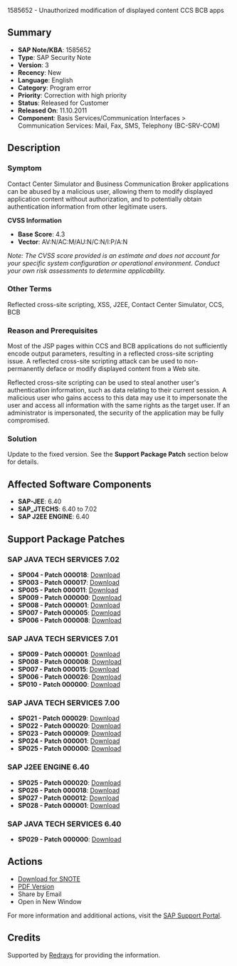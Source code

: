 1585652 - Unauthorized modification of displayed content CCS BCB apps

## Summary

- **SAP Note/KBA**: 1585652
- **Type**: SAP Security Note
- **Version**: 3
- **Recency**: New
- **Language**: English
- **Category**: Program error
- **Priority**: Correction with high priority
- **Status**: Released for Customer
- **Released On**: 11.10.2011
- **Component**: Basis Services/Communication Interfaces > Communication Services: Mail, Fax, SMS, Telephony (BC-SRV-COM)

## Description

### Symptom

Contact Center Simulator and Business Communication Broker applications can be abused by a malicious user, allowing them to modify displayed application content without authorization, and to potentially obtain authentication information from other legitimate users.

**CVSS Information**

- **Base Score**: 4.3
- **Vector**: AV:N/AC:M/AU:N/C:N/I:P/A:N

*Note: The CVSS score provided is an estimate and does not account for your specific system configuration or operational environment. Conduct your own risk assessments to determine applicability.*

### Other Terms

Reflected cross-site scripting, XSS, J2EE, Contact Center Simulator, CCS, BCB

### Reason and Prerequisites

Most of the JSP pages within CCS and BCB applications do not sufficiently encode output parameters, resulting in a reflected cross-site scripting issue. A reflected cross-site scripting attack can be used to non-permanently deface or modify displayed content from a Web site.

Reflected cross-site scripting can be used to steal another user's authentication information, such as data relating to their current session. A malicious user who gains access to this data may use it to impersonate the user and access all information with the same rights as the target user. If an administrator is impersonated, the security of the application may be fully compromised.

### Solution

Update to the fixed version. See the **Support Package Patch** section below for details.

## Affected Software Components

- **SAP-JEE**: 6.40
- **SAP_JTECHS**: 6.40 to 7.02
- **SAP J2EE ENGINE**: 6.40

## Support Package Patches

### SAP JAVA TECH SERVICES 7.02
- **SP004 - Patch 000018**: [Download](https://userapps.support.sap.com/sap/support/swdc/notes?cvnr=01200615320200012532&support_package=SP004&patch_level=000018)
- **SP003 - Patch 000017**: [Download](https://userapps.support.sap.com/sap/support/swdc/notes?cvnr=01200615320200012532&support_package=SP003&patch_level=000017)
- **SP005 - Patch 000011**: [Download](https://userapps.support.sap.com/sap/support/swdc/notes?cvnr=01200615320200012532&support_package=SP005&patch_level=000011)
- **SP009 - Patch 000000**: [Download](https://userapps.support.sap.com/sap/support/swdc/notes?cvnr=01200615320200012532&support_package=SP009&patch_level=000000)
- **SP008 - Patch 000001**: [Download](https://userapps.support.sap.com/sap/support/swdc/notes?cvnr=01200615320200012532&support_package=SP008&patch_level=000001)
- **SP007 - Patch 000005**: [Download](https://userapps.support.sap.com/sap/support/swdc/notes?cvnr=01200615320200012532&support_package=SP007&patch_level=000005)
- **SP006 - Patch 000008**: [Download](https://userapps.support.sap.com/sap/support/swdc/notes?cvnr=01200615320200012532&support_package=SP006&patch_level=000008)

### SAP JAVA TECH SERVICES 7.01
- **SP009 - Patch 000001**: [Download](https://userapps.support.sap.com/sap/support/swdc/notes?cvnr=01200615320200010811&support_package=SP009&patch_level=000001)
- **SP008 - Patch 000008**: [Download](https://userapps.support.sap.com/sap/support/swdc/notes?cvnr=01200615320200010811&support_package=SP008&patch_level=000008)
- **SP007 - Patch 000015**: [Download](https://userapps.support.sap.com/sap/support/swdc/notes?cvnr=01200615320200010811&support_package=SP007&patch_level=000015)
- **SP006 - Patch 000026**: [Download](https://userapps.support.sap.com/sap/support/swdc/notes?cvnr=01200615320200010811&support_package=SP006&patch_level=000026)
- **SP010 - Patch 000000**: [Download](https://userapps.support.sap.com/sap/support/swdc/notes?cvnr=01200615320200010811&support_package=SP010&patch_level=000000)

### SAP JAVA TECH SERVICES 7.00
- **SP021 - Patch 000029**: [Download](https://userapps.support.sap.com/sap/support/swdc/notes?cvnr=01200314690200004227&support_package=SP021&patch_level=000029)
- **SP022 - Patch 000020**: [Download](https://userapps.support.sap.com/sap/support/swdc/notes?cvnr=01200314690200004227&support_package=SP022&patch_level=000020)
- **SP023 - Patch 000009**: [Download](https://userapps.support.sap.com/sap/support/swdc/notes?cvnr=01200314690200004227&support_package=SP023&patch_level=000009)
- **SP024 - Patch 000001**: [Download](https://userapps.support.sap.com/sap/support/swdc/notes?cvnr=01200314690200004227&support_package=SP024&patch_level=000001)
- **SP025 - Patch 000000**: [Download](https://userapps.support.sap.com/sap/support/swdc/notes?cvnr=01200314690200004227&support_package=SP025&patch_level=000000)

### SAP J2EE ENGINE 6.40
- **SP025 - Patch 000020**: [Download](https://userapps.support.sap.com/sap/support/swdc/notes?cvnr=01200615320200006685&support_package=SP025&patch_level=000020)
- **SP026 - Patch 000018**: [Download](https://userapps.support.sap.com/sap/support/swdc/notes?cvnr=01200615320200006685&support_package=SP026&patch_level=000018)
- **SP027 - Patch 000012**: [Download](https://userapps.support.sap.com/sap/support/swdc/notes?cvnr=01200615320200006685&support_package=SP027&patch_level=000012)
- **SP028 - Patch 000001**: [Download](https://userapps.support.sap.com/sap/support/swdc/notes?cvnr=01200615320200006685&support_package=SP028&patch_level=000001)

### SAP JAVA TECH SERVICES 6.40
- **SP029 - Patch 000000**: [Download](https://userapps.support.sap.com/sap/support/swdc/notes?cvnr=01200615320200006523&support_package=SP029&patch_level=000000)

## Actions

- [Download for SNOTE](https://notesdownloads.sap.com/note/0040000017237292017)
- [PDF Version](https://userapps.support.sap.com/sap/support/sfm/notes/print/0001585652?language=en-US&token=682072644117925B314A0DB0B22C5138)
- Share by Email
- Open in New Window

For more information and additional actions, visit the [SAP Support Portal](https://me.sap.com/).

## Credits

Supported by [Redrays](https://redrays.io) for providing the information.